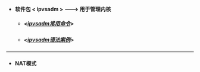 - ####  软件包 < ipvsadm > ---> 用于管理内核
  - ##### <[ipvsadm常用命令](https://github.com/guiaiy/linux/blob/master/LVS/%E9%80%89%E9%A1%B9.png)>
  - ##### <[ipvsadm语法案例](https://github.com/guiaiy/linux/blob/master/LVS/%E6%A1%88%E4%BE%8B.png)>
---
- #### NAT模式
